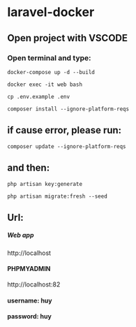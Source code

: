 # laravel-docker

## Open project with VSCODE

### Open terminal and type:

```shell
docker-compose up -d --build
```

```shell
docker exec -it web bash
```

```shell
cp .env.example .env
```

```shell
composer install --ignore-platform-reqs
```

## if cause error, please run:

```shell
composer update --ignore-platform-reqs
```

## and then:

```shell
php artisan key:generate
```

```shell
php artisan migrate:fresh --seed
```

## Url:

##### Web app

http://localhost

#### PHPMYADMIN

http://localhost:82

#### username: huy

#### password: huy
